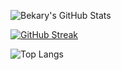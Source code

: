 ![Bekary's GitHub Stats](https://github-readme-stats.vercel.app/api?username=b2k4rys&show_icons=true&theme=radical&count_private=true)

[![GitHub Streak](https://streak-stats.demolab.com?user=b2k4rys&theme=dark)](https://git.io/streak-stats)

![Top Langs](https://github-readme-stats.vercel.app/api/top-langs/?username=b2k4rys&layout=compact&theme=radical)
